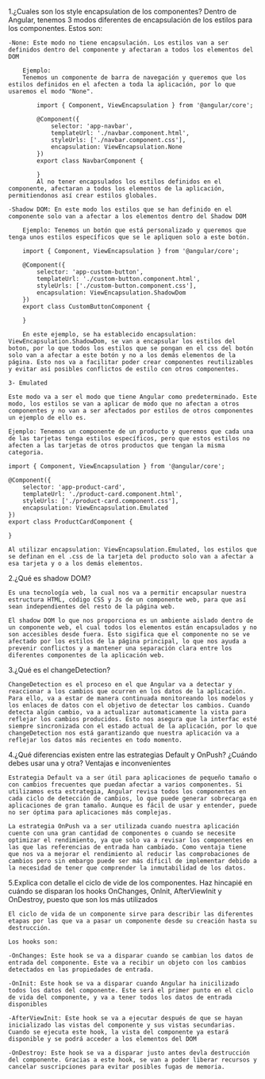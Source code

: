 

1.¿Cuales son los style encapsulation de los componentes?
    Dentro de Angular, tenemos 3 modos diferentes de encapsulación de los estilos para los componentes. Estos son:

    -None: Este modo no tiene encapsulación. Los estilos van a ser definidos dentro del componente y afectaran a todos los elementos del DOM

        Ejemplo:
        Tenemos un componente de barra de navegación y queremos que los estilos definidos en el afecten a toda la aplicación, por lo que usaremos el modo "None".

            import { Component, ViewEncapsulation } from '@angular/core';

            @Component({
                selector: 'app-navbar',
                templateUrl: './navbar.component.html',
                styleUrls: ['./navbar.component.css'],
                encapsulation: ViewEncapsulation.None
            })
            export class NavbarComponent {
            
            }
            Al no tener encapsulados los estilos definidos en el componente, afectaran a todos los elementos de la aplicación, permitiendonos así crear estilos globales.

    -Shadow DOM: En este modo los estilos que se han definido en el componente solo van a afectar a los elementos dentro del Shadow DOM

        Ejemplo: Tenemos un botón que está personalizado y queremos que tenga unos estilos específicos que se le apliquen solo a este botón.

        import { Component, ViewEncapsulation } from '@angular/core';

        @Component({
            selector: 'app-custom-button',
            templateUrl: './custom-button.component.html',
            styleUrls: ['./custom-button.component.css'],
            encapsulation: ViewEncapsulation.ShadowDom
        })
        export class CustomButtonComponent {
        
        }

        En este ejemplo, se ha establecido encapsulation: ViewEncapsulation.ShadowDom, se van a encapsular los estilos del boton, por lo que todos los estilos que se pongan en el css del botón solo van a afectar a este botón y no a los demás elementos de la página. Esto nos va a facilitar poder crear componentes reutilizables y evitar así posibles conflictos de estilo con otros componentes.

    3- Emulated

    Este modo va a ser el modo que tiene Angular como predeterminado. Este modo, los estilos se van a aplicar de modo que no afectan a otros componentes y no van a ser afectados por estilos de otros componentes un ejemplo de ello es.

    Ejemplo: Tenemos un componente de un producto y queremos que cada una de las tarjetas tenga estilos específicos, pero que estos estilos no afecten a las tarjetas de otros productos que tengan la misma categoria.

    import { Component, ViewEncapsulation } from '@angular/core';

    @Component({
        selector: 'app-product-card',
        templateUrl: './product-card.component.html',
        styleUrls: ['./product-card.component.css'],
        encapsulation: ViewEncapsulation.Emulated
    })
    export class ProductCardComponent {
    
    }

    Al utilizar encapsulation: ViewEncapsulation.Emulated, los estilos que se definan en el .css de la tarjeta del producto solo van a afectar a esa tarjeta y o a los demás elementos.




2.¿Qué es shadow DOM?

    Es una tecnología web, la cual nos va a permitir encapsular nuestra estructura HTML, código CSS y Js de un componente web, para que así sean independientes del resto de la página web.

    El shadow DOM lo que nos proporciona es un ambiente aislado dentro de un componente web, el cual todos los elementos están encapsulados y no son accesibles desde fuera. Esto sigifica que el componente no se ve afectado por los estilos de la página principal, lo que nos ayuda a prevenir conflictos y a mantener una separación clara entre los diferentes componentes de la aplicación web.


3.¿Qué es el changeDetection?

    ChangeDetection es el proceso en el que Angular va a detectar y reaccionar a los cambios que ocurren en los datos de la aplicación. Para ello, va a estar de manera continuada monitoreando los modelos y los enlaces de datos con el objetivo de detectar los cambios. Cuando detecta algún cambio, va a actualizar automaticamente la vista para reflejar los cambios producidos. Esto nos asegura que la interfac esté siempre sincronizada con el estado actual de la aplicación, por lo que changeDetection nos está garantizando que nuestra aplicación va a reflejar los datos más recientes en todo momento. 

4.¿Qué diferencias existen entre las estrategias Default y OnPush? ¿Cuándo debes usar una y otra? Ventajas e inconvenientes

    Estrategia Default va a ser útil para aplicaciones de pequeño tamaño o con cambios frecuentes que puedan afectar a varios componentes. Si utilizamos esta estrategia, Angular revisa todos los componentes en cada ciclo de detección de cambios, lo que puede generar sobrecarga en aplicaciones de gran tamaño. Aunque es fácil de usar y entender, puede no ser óptima para aplicaciones más complejas. 

    La estrategia OnPush va a ser utilizada cuando nuestra aplicación cuente con una gran cantidad de componentes o cuando se necesite optimizar el rendimiento, ya que solo va a revisar los componentes en las que las referencias de entrada han cambiado. Como ventaja tiene que nos va a mejorar el rendimiento al reducir las comprobaciones de cambios pero sin embargo puede ser más dificil de implementar debido a la necesidad de tener que comprender la inmutabilidad de los datos.

5.Explica con detalle el ciclo de vide de los componentes. Haz hincapié en cuándo se disparan los hooks OnChanges, OnInit, AfterViewInit y OnDestroy, puesto que son los más utilizados

    El ciclo de vida de un componente sirve para describir las diferentes etapas por las que va a pasar un componente desde su creación hasta su destrucción. 

    Los hooks son:

    -OnChanges: Este hook se va a disparar cuando se cambian los datos de entrada del componente. Este va a recibir un objeto con los cambios detectados en las propiedades de entrada.

    -OnInit: Este hook se va a disparar cuando Angular ha inicilizado todos los datos del componente. Este será el primer punto en el ciclo de vida del componente, y va a tener todos los datos de entrada disponibles

    -AfterViewInit: Este hook se va a ejecutar después de que se hayan inicializado las vistas del componente y sus vistas secundarias. Cuando se ejecuta este hook, la vista del componente ya estará disponible y se podrá acceder a los elementos del DOM

    -OnDestroy: Este hook se va a disparar justo antes devla destrucción  del componente. Gracias a este hook, se van a poder liberar recursos y cancelar suscripciones para evitar posibles fugas de memoria.